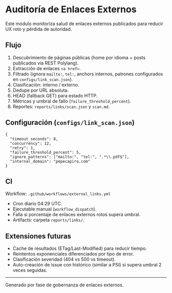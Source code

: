 # Auditoría de Enlaces Externos

Este módulo monitoriza salud de enlaces externos publicados para reducir UX roto y pérdida de autoridad.

## Flujo
1. Descubrimiento de páginas públicas (home por idioma + posts publicados vía REST Polylang).
2. Extracción de enlaces `<a href>`.
3. Filtrado (ignora `mailto:`, `tel:`, anchors internos, patrones configurados en `configs/link_scan.json`).
4. Clasificación: interno / externo.
5. Dedupe por URL absoluta.
6. HEAD (fallback GET) para estado HTTP.
7. Métricas y umbral de fallo (`failure_threshold_percent`).
8. Reportes: `reports/links/scan.json` y `scan.md`.

## Configuración (`configs/link_scan.json`)
```jsonc
{
  "timeout_seconds": 8,
  "concurrency": 12,
  "retry": 1,
  "failure_threshold_percent": 5,
  "ignore_patterns": ["mailto:", "tel:", ".*\\.pdf$"],
  "internal_domain": "pepecapiro.com"
}
```

## CI
Workflow: `.github/workflows/external_links.yml`
- Cron diario 04:29 UTC.
- Ejecutable manual (`workflow_dispatch`).
- Falla si porcentaje de enlaces externos rotos supera umbral.
- Artifacts: carpeta `reports/links/`.

## Extensiones futuras
- Cache de resultados (ETag/Last-Modified) para reducir tiempo.
- Reintentos exponenciales diferenciados por tipo de error.
- Clasificación severidad (404 vs 500 vs timeout).
- Auto-creación de issue con histórico (similar a PSI) si supera umbral 2 veces seguidas.

---
Generado por fase de gobernanza de enlaces externos.
